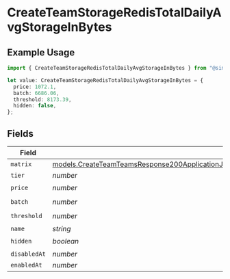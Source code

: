 # CreateTeamStorageRedisTotalDailyAvgStorageInBytes

## Example Usage

```typescript
import { CreateTeamStorageRedisTotalDailyAvgStorageInBytes } from "@simplesagar/vercel/models/createteamop.js";

let value: CreateTeamStorageRedisTotalDailyAvgStorageInBytes = {
  price: 1072.1,
  batch: 6686.06,
  threshold: 8173.39,
  hidden: false,
};
```

## Fields

| Field                                                                                                                                                                                                                                                              | Type                                                                                                                                                                                                                                                               | Required                                                                                                                                                                                                                                                           | Description                                                                                                                                                                                                                                                        |
| ------------------------------------------------------------------------------------------------------------------------------------------------------------------------------------------------------------------------------------------------------------------ | ------------------------------------------------------------------------------------------------------------------------------------------------------------------------------------------------------------------------------------------------------------------ | ------------------------------------------------------------------------------------------------------------------------------------------------------------------------------------------------------------------------------------------------------------------ | ------------------------------------------------------------------------------------------------------------------------------------------------------------------------------------------------------------------------------------------------------------------ |
| `matrix`                                                                                                                                                                                                                                                           | [models.CreateTeamTeamsResponse200ApplicationJSONResponseBodyBillingInvoiceItemsStorageRedisTotalDailyAvgStorageInBytesMatrix](../models/createteamteamsresponse200applicationjsonresponsebodybillinginvoiceitemsstorageredistotaldailyavgstorageinbytesmatrix.md) | :heavy_minus_sign:                                                                                                                                                                                                                                                 | N/A                                                                                                                                                                                                                                                                |
| `tier`                                                                                                                                                                                                                                                             | *number*                                                                                                                                                                                                                                                           | :heavy_minus_sign:                                                                                                                                                                                                                                                 | N/A                                                                                                                                                                                                                                                                |
| `price`                                                                                                                                                                                                                                                            | *number*                                                                                                                                                                                                                                                           | :heavy_check_mark:                                                                                                                                                                                                                                                 | N/A                                                                                                                                                                                                                                                                |
| `batch`                                                                                                                                                                                                                                                            | *number*                                                                                                                                                                                                                                                           | :heavy_check_mark:                                                                                                                                                                                                                                                 | N/A                                                                                                                                                                                                                                                                |
| `threshold`                                                                                                                                                                                                                                                        | *number*                                                                                                                                                                                                                                                           | :heavy_check_mark:                                                                                                                                                                                                                                                 | N/A                                                                                                                                                                                                                                                                |
| `name`                                                                                                                                                                                                                                                             | *string*                                                                                                                                                                                                                                                           | :heavy_minus_sign:                                                                                                                                                                                                                                                 | N/A                                                                                                                                                                                                                                                                |
| `hidden`                                                                                                                                                                                                                                                           | *boolean*                                                                                                                                                                                                                                                          | :heavy_check_mark:                                                                                                                                                                                                                                                 | N/A                                                                                                                                                                                                                                                                |
| `disabledAt`                                                                                                                                                                                                                                                       | *number*                                                                                                                                                                                                                                                           | :heavy_minus_sign:                                                                                                                                                                                                                                                 | N/A                                                                                                                                                                                                                                                                |
| `enabledAt`                                                                                                                                                                                                                                                        | *number*                                                                                                                                                                                                                                                           | :heavy_minus_sign:                                                                                                                                                                                                                                                 | N/A                                                                                                                                                                                                                                                                |